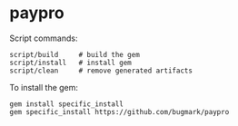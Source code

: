 # paypro

Script commands:

    script/build     # build the gem
    script/install   # install gem 
    script/clean     # remove generated artifacts

To install the gem:

    gem install specific_install
    gem specific_install https://github.com/bugmark/paypro

